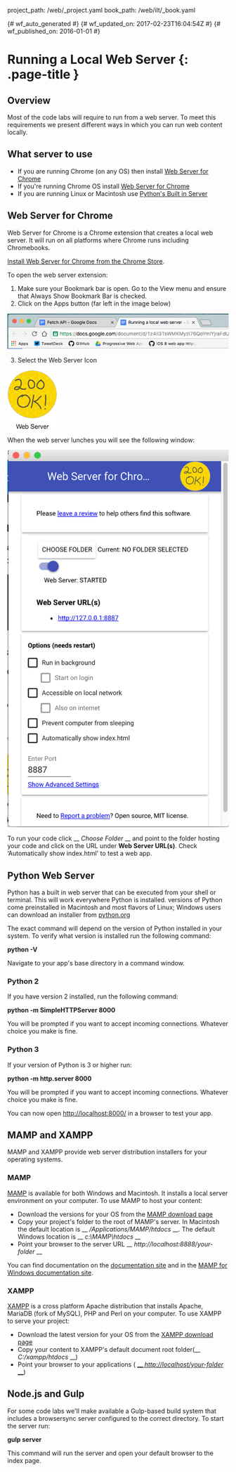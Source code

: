 project_path: /web/_project.yaml
book_path: /web/ilt/_book.yaml

{# wf_auto_generated #}
{# wf_updated_on: 2017-02-23T16:04:54Z #}
{# wf_published_on: 2016-01-01 #}


# Running a Local Web Server {: .page-title }




## Overview




Most of the code labs will require to run from a web server. To meet this requirements we present different ways in which you can run web content locally.

<div id="server"></div>


## What server to use




* If you are running Chrome (on any OS) then install  [Web Server for Chrome](#h.mvthdromm89i)
* If you're running Chrome OS install  [Web Server for Chrome](#h.mvthdromm89i)
* If you are running Linux or Macintosh use  [Python's Built in Server](#h.e41f3ni8r678)

<div id="serverchrome"></div>


## Web Server for Chrome




Web Server for Chrome is a Chrome extension that creates a local web server. It will run on all platforms where Chrome runs including Chromebooks.

[Install Web Server for Chrome from the Chrome Store](https://chrome.google.com/webstore/detail/web-server-for-chrome/ofhbbkphhbklhfoeikjpcbhemlocgigb).

To open the web server extension:

1. Make sure  your Bookmark bar is open. Go to the View menu and ensure that Always Show Bookmark Bar is checked. 
2. Click on the Apps button (far left in the image below)

![Apps Button](img/2f480e79776de2b4.png)

3. Select  the Web Server Icon

![OK Button](img/744ac914557fa771.png)

When the web server lunches you will see the following window:

![Chrome Server UI](img/84a906cad41cebb2.png)

To run your code click __ *Choose Folder* __ and point to the folder hosting your code and click on the URL under __Web Server URL(s)__. Check ‘Automatically show index.html' to test a web app.

<div id="pythonserver"></div>


## Python Web Server




Python has a built in web server that can be executed from your shell or terminal. This will work everywhere Python is installed. versions of Python come preinstalled in Macintosh and most flavors of Linux; Windows users can download an installer from  [python.org](https://www.python.org/downloads/windows/)

The exact command will depend on the version of Python installed in your system. To verify what version is installed run the following command:

__python -V__

Navigate to your app's base directory in a command window.

### Python 2

If you have version 2 installed, run the following command:

__python -m SimpleHTTPServer 8000__

You will be prompted if you want to accept incoming connections. Whatever choice you make is fine.

### Python 3

If your version of Python is 3 or higher run:

__python -m http.server 8000__

You will be prompted if you want to accept incoming connections. Whatever choice you make is fine. 

You can now open  [http://localhost:8000/](http://localhost:8000/) in a browser to test your app.

<div id="mamp"></div>


## MAMP and XAMPP




MAMP and XAMPP provide web server distribution installers for your operating systems. 

### MAMP

[MAMP](https://www.mamp.info/en/) is available for both Windows and Macintosh. It installs a local server environment on your computer.  To use MAMP to host your content:

* Download the versions for your OS  from the  [MAMP download page](https://www.mamp.info/en/downloads/)
* Copy your project's folder to the root of MAMP's server. In Macintosh the default location is __ */Applications/MAMP/htdocs* __. The default Windows location is __ *c:\MAMP\htdocs* __
* Point your browser to the server URL __ *http://localhost:8888/your-folder* __

You can find documentation on the  [documentation site](https://documentation.mamp.info/en/documentation/) and in the  [MAMP for Windows documentation site](https://documentation.mamp.info/en/documentation/mamp-windows/).

### XAMPP 

[XAMPP](https://www.apachefriends.org/) is a cross platform Apache distribution that installs Apache, MariaDB (fork of MySQL), PHP and Perl on your computer.  To use XAMPP to serve your project:

* Download the latest version for your OS from the  [XAMPP download page](https://www.apachefriends.org/download.html)
* Copy your content to XAMPP's default document root folder(__ *C:/xampp/htdocs* __)
* Point your browser to your applications ( [__ *http://localhost/your-folder* __](http://localhost/your-folder))

<div id="node"></div>


## Node.js and Gulp




For some code labs we'll make available a Gulp-based build system that includes a browsersync server configured to the correct directory. To start the server run:

__gulp server__

This command will run the server and open your default browser to the index page.


